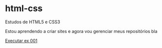 # html-css
 Estudos de HTML5 e CSS3

 Estou aprendendo a criar sites e agora vou gerenciar meus repositórios bla

<a href="https://DevGabrielFerrari.github.io/html-css/Exercicios/ex001/index.html">Executar ex 001</a>

